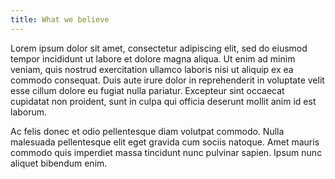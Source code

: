 ```yaml
---
title: What we believe
---
```


Lorem ipsum dolor sit amet, consectetur adipiscing elit, sed do eiusmod tempor incididunt ut labore et dolore magna aliqua.
Ut enim ad minim veniam, quis nostrud exercitation ullamco laboris nisi ut aliquip ex ea commodo consequat.
Duis aute irure dolor in reprehenderit in voluptate velit esse cillum dolore eu fugiat nulla pariatur.
Excepteur sint occaecat cupidatat non proident, sunt in culpa qui officia deserunt mollit anim id est laborum.

Ac felis donec et odio pellentesque diam volutpat commodo.
Nulla malesuada pellentesque elit eget gravida cum sociis natoque.
Amet mauris commodo quis imperdiet massa tincidunt nunc pulvinar sapien.
Ipsum nunc aliquet bibendum enim.
